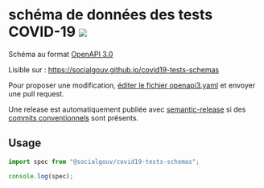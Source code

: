 # schéma de données des tests COVID-19 [![](https://img.shields.io/npm/v/@socialgouv/covid19-tests-schemas)](https://www.npmjs.com/package/@socialgouv/covid19-tests-schemas)

Schéma au format [OpenAPI 3.0](http://spec.openapis.org/oas/v3.0.3)

Lisible sur : https://socialgouv.github.io/covid19-tests-schemas

Pour proposer une modification, [éditer le fichier openapi3.yaml](https://github.com/SocialGouv/covid19-tests-schemas/edit/master/openapi3.yaml) et envoyer une pull request.

Une release est automatiquement publiée avec [semantic-release](https://github.com/semantic-release/semantic-release) si des [commits conventionnels](https://www.conventionalcommits.org/en/v1.0.0/) sont présents.


## Usage

```js
import spec from "@socialgouv/covid19-tests-schemas";

console.log(spec);
```
